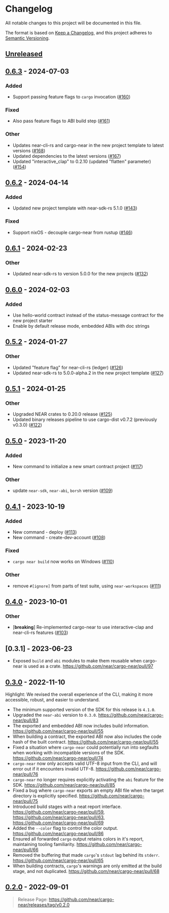 # Changelog

All notable changes to this project will be documented in this file.

The format is based on [Keep a Changelog](https://keepachangelog.com/en/1.0.0/),
and this project adheres to [Semantic Versioning](https://semver.org/spec/v2.0.0.html).

## [Unreleased]

## [0.6.3](https://github.com/near/cargo-near/compare/cargo-near-v0.6.2...cargo-near-v0.6.3) - 2024-07-03

### Added
- Support passing feature flags to `cargo` invocation ([#160](https://github.com/near/cargo-near/pull/160))

### Fixed
- Also pass feature flags to ABI build step ([#161](https://github.com/near/cargo-near/pull/161))

### Other
- Updates near-cli-rs and cargo-near in the new project template to latest versions ([#168](https://github.com/near/cargo-near/pull/168))
- Updated dependencies to the latest versions ([#167](https://github.com/near/cargo-near/pull/167))
- Updated "interactive_clap" to 0.2.10 (updated "flatten" parameter) ([#154](https://github.com/near/cargo-near/pull/154))

## [0.6.2](https://github.com/near/cargo-near/compare/cargo-near-v0.6.1...cargo-near-v0.6.2) - 2024-04-14

### Added
- Updated new project template with near-sdk-rs 5.1.0 ([#143](https://github.com/near/cargo-near/pull/143))

### Fixed
- Support nixOS - decouple cargo-near from rustup ([#146](https://github.com/near/cargo-near/pull/146))

## [0.6.1](https://github.com/near/cargo-near/compare/cargo-near-v0.6.0...cargo-near-v0.6.1) - 2024-02-23

### Other
- Updated near-sdk-rs to version 5.0.0 for the new projects ([#132](https://github.com/near/cargo-near/pull/132))

## [0.6.0](https://github.com/near/cargo-near/compare/cargo-near-v0.5.2...cargo-near-v0.6.0) - 2024-02-03

### Added
- Use hello-world contract instead of the status-message contract for the new project starter
- Enable by default release mode, embedded ABIs with doc strings

## [0.5.2](https://github.com/near/cargo-near/compare/cargo-near-v0.5.1...cargo-near-v0.5.2) - 2024-01-27

### Other
- Updated "feature flag" for near-cli-rs (ledger) ([#126](https://github.com/near/cargo-near/pull/126))
- Updated near-sdk-rs to 5.0.0-alpha.2 in the new project template ([#127](https://github.com/near/cargo-near/pull/127))

## [0.5.1](https://github.com/near/cargo-near/compare/cargo-near-v0.5.0...cargo-near-v0.5.1) - 2024-01-25

### Other
- Upgraded NEAR crates to 0.20.0 release ([#125](https://github.com/near/cargo-near/pull/125))
- Updated binary releases pipeline to use cargo-dist v0.7.2 (previously v0.3.0)  ([#122](https://github.com/near/cargo-near/pull/122))

## [0.5.0](https://github.com/near/cargo-near/compare/cargo-near-v0.4.1...cargo-near-v0.5.0) - 2023-11-20

### Added
- New command to initialize a new smart contract project ([#117](https://github.com/near/cargo-near/pull/117))

### Other
- update `near-sdk`, `near-abi`, `borsh` version ([#109](https://github.com/near/cargo-near/pull/109))

## [0.4.1](https://github.com/near/cargo-near/compare/cargo-near-v0.4.0...cargo-near-v0.4.1) - 2023-10-19

### Added
- New command - deploy ([#113](https://github.com/near/cargo-near/pull/113))
- New command - create-dev-account ([#108](https://github.com/near/cargo-near/pull/108))

### Fixed
- `cargo near build` now works on Windows ([#110](https://github.com/near/cargo-near/pull/110))

### Other
- remove `#[ignore]` from parts of test suite, using `near-workspaces` ([#111](https://github.com/near/cargo-near/pull/111))

## [0.4.0](https://github.com/near/cargo-near/compare/cargo-near-v0.3.1...cargo-near-v0.4.0) - 2023-10-01

### Other
- [**breaking**] Re-implemented cargo-near to use interactive-clap and near-cli-rs features ([#103](https://github.com/near/cargo-near/pull/103))

## [0.3.1] - 2023-06-23

- Exposed `build` and `abi` modules to make them reusable when cargo-near is used as a crate. <https://github.com/near/cargo-near/pull/97>

## [0.3.0] - 2022-11-10

Highlight: We revised the overall experience of the CLI, making it more accessible, robust, and easier to understand.

- The minimum supported version of the SDK for this release is `4.1.0`.
- Upgraded the `near-abi` version to `0.3.0`. <https://github.com/near/cargo-near/pull/83>
- The exported and embedded ABI now includes build information. <https://github.com/near/cargo-near/pull/55>
- When building a contract, the exported ABI now also includes the code hash of the built contract. <https://github.com/near/cargo-near/pull/55>
- Fixed a situation where `cargo-near` could potentially run into segfaults when working with incompatible versions of the SDK. <https://github.com/near/cargo-near/pull/74>
- `cargo-near` now only accepts valid UTF-8 input from the CLI, and will error out if it encounters invalid UTF-8. <https://github.com/near/cargo-near/pull/76>
- `cargo-near` no longer requires explicitly activating the `abi` feature for the SDK. <https://github.com/near/cargo-near/pull/85>
- Fixed a bug where `cargo-near` exports an empty ABI file when the target directory is explicitly specified. <https://github.com/near/cargo-near/pull/75>
- Introduced build stages with a neat report interface. <https://github.com/near/cargo-near/pull/59>, <https://github.com/near/cargo-near/pull/63>, <https://github.com/near/cargo-near/pull/69>
- Added the `--color` flag to control the color output. <https://github.com/near/cargo-near/pull/86>
- Ensured all forwarded `cargo` output retains colors in it's report, maintaining tooling familiarity. <https://github.com/near/cargo-near/pull/66>
- Removed the buffering that made `cargo`'s `stdout` lag behind its `stderr`. <https://github.com/near/cargo-near/pull/65>
- When building contracts, `cargo`'s warnings are only emitted at the build stage, and not duplicated. <https://github.com/near/cargo-near/pull/68>

## [0.2.0] - 2022-09-01

> Release Page: <https://github.com/near/cargo-near/releases/tag/v0.2.0>

[unreleased]: https://github.com/near/cargo-near/compare/v0.3.0...HEAD
[0.3.0]: https://github.com/near/cargo-near/compare/v0.2.0...v0.3.0
[0.2.0]: https://github.com/near/cargo-near/releases/tag/v0.2.0

